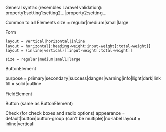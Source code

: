 General syntax (resembles Laravel validation):
property1:setting1:setting2...|property2:setting...

Common to all Elements
    size = regular|medium|small|large

Form

    layout = vertical|horizontal|inline
    layout = horizontal[:heading-weight:input-weight[:total-weight]]
    layout = (inline|vertical)[:input-weight[:total-weight]]

    size = regular|medium|small|large

ButtonElement

purpose = primary|secondary|success|danger|warning|info|light|dark|link
fill = solid|outline

FieldElement

Button (same as ButtonElement)

Check (for check boxes and radio options)
    appearance = default|button|button-group (can't be multiple)|no-label
    layout = inline|vertical